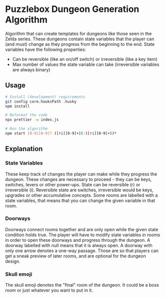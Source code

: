 # Puzzlebox Dungeon Generation Algorithm
Algorithm that can create templates for dungeons like those seen in the Zelda series.
These dungeons contain state variables that the player can (and must) change as they progress from the beginning to the end.
State variables have the following properties:
- Can be reversible (like an on/off switch) or irreversible (like a key item)
- Max number of values the state variable can take (irreversible variables are always binary)

## Usage

```bash
# Install (development) requirements
git config core.hooksPath .husky
npm install

# Reformat the code
npx prettier -w index.js

# Run the algorithm
npm start [0-9][0-9]? ([ri][0-9]+)(:([ri][0-9]+))*
```

## Explanation
### State Variables
These keep track of changes the player can make while they progress the dungeon.
These changes are necessary to proceed - they can be keys, switches, levers or other power-ups.
State can be reversible (r) or irreversible (i).
Reversible state are switches, irreversible would be keys, upgrades or other accumulative concepts.
Some rooms are labelled with a state variables, that means that you can change the given variable in that room.

### Doorways
Doorways connect rooms together and are only open while the given state condition holds true.
The player will have to modify state variables in rooms in order to open these doorways and progress through the dungeon.
A doorway labelled with null means that it is always open.
A doorway with only one arrow denotes a one-way passage.
Those are so that players can get a sneak preview of later rooms, and are optional for the dungeon design.

### Skull emoji
The skull emoji denotes the "final" room of the dungeon.
It could be a boss room or just whatever you want to put in it.
